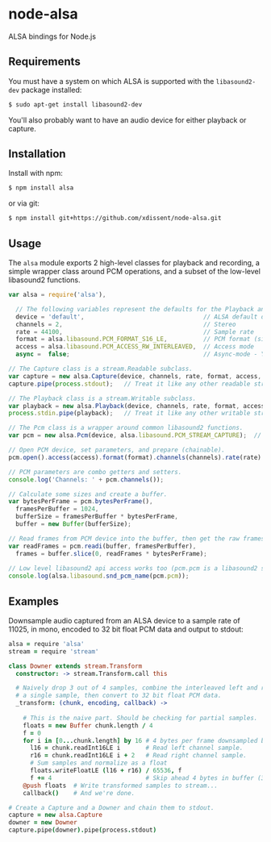 node-alsa
=========

ALSA bindings for Node.js


Requirements
------------

You must have a system on which ALSA is supported with the `libasound2-dev` package installed:

```sh
$ sudo apt-get install libasound2-dev
```

You'll also probably want to have an audio device for either playback or capture.


Installation
------------

Install with npm:

```sh
$ npm install alsa
```

or via git:

```sh
$ npm install git+https://github.com/xdissent/node-alsa.git
```


Usage
-----

The `alsa` module exports 2 high-level classes for playback and recording, a simple wrapper class around PCM operations, and a subset of the low-level libasound2 functions.

```js
var alsa = require('alsa'),

  // The following variables represent the defaults for the Playback and Capture constructors.
  device = 'default',                                 // ALSA default device
  channels = 2,                                       // Stereo
  rate = 44100,                                       // Sample rate
  format = alsa.libasound.PCM_FORMAT_S16_LE,          // PCM format (signed 16 bit LE int)
  access = alsa.libasound.PCM_ACCESS_RW_INTERLEAVED,  // Access mode
  async =  false;                                     // Async-mode - YOU DO NOT WANT THIS!

// The Capture class is a stream.Readable subclass.
var capture = new alsa.Capture(device, channels, rate, format, access, async);
capture.pipe(process.stdout);   // Treat it like any other readable stream.

// The Playback class is a stream.Writable subclass.
var playback = new alsa.Playback(device, channels, rate, format, access, async);
process.stdin.pipe(playback);   // Treat it like any other writable stream.

// The Pcm class is a wrapper around common libasound2 functions.
var pcm = new alsa.Pcm(device, alsa.libasound.PCM_STREAM_CAPTURE);  // or PCM_STREAM_PLAYBACK

// Open PCM device, set parameters, and prepare (chainable).
pcm.open().access(access).format(format).channels(channels).rate(rate).prepare();

// PCM parameters are combo getters and setters.
console.log('Channels: ' + pcm.channels());

// Calculate some sizes and create a buffer.
var bytesPerFrame = pcm.bytesPerFrame(),
  framesPerBuffer = 1024,
  bufferSize = framesPerBuffer * bytesPerFrame,
  buffer = new Buffer(bufferSize);

// Read frames from PCM device into the buffer, then get the raw frames.
var readFrames = pcm.readi(buffer, framesPerBuffer),
  frames = buffer.slice(0, readFrames * bytesPerFrame);
  
// Low level libasound2 api access works too (pcm.pcm is a libasound2 snd_pcm_t pointer).
console.log(alsa.libasound.snd_pcm_name(pcm.pcm));
```


Examples
--------

Downsample audio captured from an ALSA device to a sample rate of 11025, in mono, encoded to 32 bit float PCM data and output to stdout:

```coffeescript
alsa = require 'alsa'
stream = require 'stream'

class Downer extends stream.Transform
  constructor: -> stream.Transform.call this

  # Naively drop 3 out of 4 samples, combine the interleaved left and right into 
  # a single sample, then convert to 32 bit float PCM data.
  _transform: (chunk, encoding, callback) ->
  
    # This is the naive part. Should be checking for partial samples.
    floats = new Buffer chunk.length / 4
    f = 0
    for i in [0...chunk.length] by 16 # 4 bytes per frame downsampled by 4.
      l16 = chunk.readInt16LE i       # Read left channel sample.
      r16 = chunk.readInt16LE i + 2   # Read right channel sample.
      # Sum samples and normalize as a float
      floats.writeFloatLE (l16 + r16) / 65536, f
      f += 4                          # Skip ahead 4 bytes in buffer (32 bit float).
    @push floats  # Write transformed samples to stream...
    callback()    # And we're done.

# Create a Capture and a Downer and chain them to stdout.
capture = new alsa.Capture
downer = new Downer
capture.pipe(downer).pipe(process.stdout)
```